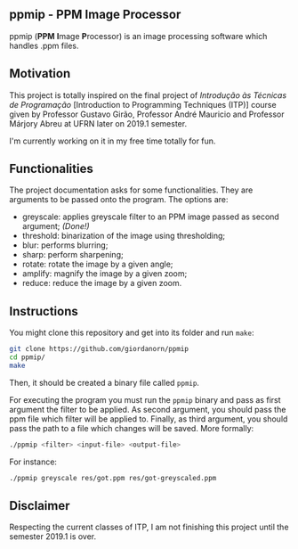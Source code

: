 ## ppmip - PPM Image Processor
ppmip (**PPM** **I**mage **P**rocessor) is an image processing software which handles .ppm files.

## Motivation
This project is totally inspired on the final project of *Introdução às Técnicas de Programação* [Introduction to Programming Techniques (ITP)] course given by Professor Gustavo Girão, Professor André Mauricio and Professor Márjory Abreu at UFRN later on 2019.1 semester.

I'm currently working on it in my free time totally for fun.

## Functionalities
The project documentation asks for some functionalities. They are arguments to be passed onto the program. The options are:
- greyscale: applies greyscale filter to an PPM image passed as second argument; *(Done!)*
- threshold: binarization of the image using thresholding;
- blur: performs blurring;
- sharp: perform sharpening;
- rotate: rotate the image by a given angle;
- amplify: magnify the image by a given zoom;
- reduce: reduce the image by a given zoom.

## Instructions
You might clone this repository and get into its folder and run `make`:
```sh
git clone https://github.com/giordanorn/ppmip
cd ppmip/
make
```
Then, it should be created a binary file called `ppmip`.

For executing the program you must run the `ppmip` binary and pass as first argument the filter to be applied. As second argument, you should pass the ppm file which filter will be applied to. Finally, as third argument, you should pass the path to a file which changes will be saved. More formally:
```sh
./ppmip <filter> <input-file> <output-file>
```

For instance:
```sh
./ppmip greyscale res/got.ppm res/got-greyscaled.ppm
```

## Disclaimer
Respecting the current classes of ITP, I am not finishing this project until the semester 2019.1 is over.
